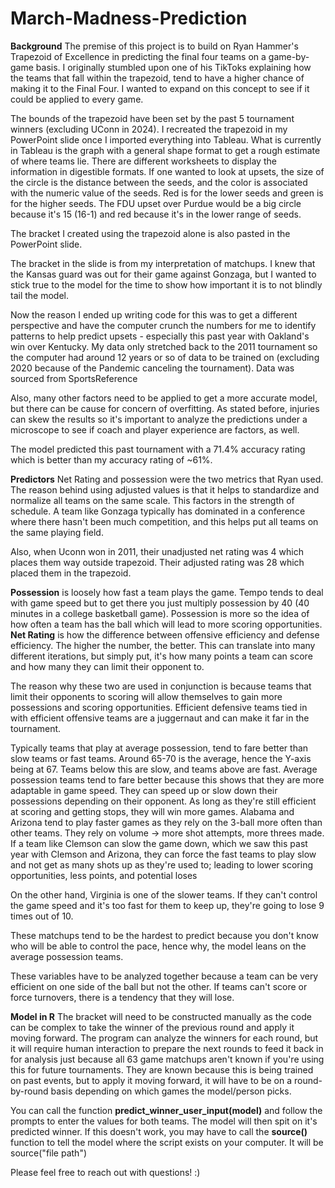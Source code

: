# March-Madness-Prediction


**Background**
The premise of this project is to build on Ryan Hammer's Trapezoid of Excellence in predicting the final four teams on a game-by-game basis. I originally stumbled upon one of his TikToks explaining how the teams that fall within the trapezoid, tend to have a higher chance of making it to the Final Four. I wanted to expand on this concept to see if it could be applied to every game.

The bounds of the trapezoid have been set by the past 5 tournament winners (excluding UConn in 2024). I recreated the trapezoid in my PowerPoint slide once I imported everything into Tableau. What is currently in Tableau is the graph with a general shape format to get a rough estimate of where teams lie. There are different worksheets to display the information in digestible formats. If one wanted to look at upsets, the size of the circle is the distance between the seeds, and the color is associated with the numeric value of the seeds. Red is for the lower seeds and green is for the higher seeds. The FDU upset over Purdue would be a big circle because it's 15 (16-1) and red because it's in the lower range of seeds.

The bracket I created using the trapezoid alone is also pasted in the PowerPoint slide. 

The bracket in the slide is from my interpretation of matchups. I knew that the Kansas guard was out for their game against Gonzaga, but I wanted to stick true to the model for the time to show how important it is to not blindly tail the model.

Now the reason I ended up writing code for this was to get a different perspective and have the computer crunch the numbers for me to identify patterns to help predict upsets - especially this past year with Oakland's win over Kentucky. My data only stretched back to the 2011 tournament so the computer had around 12 years or so of data to be trained on (excluding 2020 because of the Pandemic canceling the tournament). Data was sourced from SportsReference

Also, many other factors need to be applied to get a more accurate model, but there can be cause for concern of overfitting. As stated before, injuries can skew the results so it's important to analyze the predictions under a microscope to see if coach and player experience are factors, as well.

The model predicted this past tournament with a 71.4% accuracy rating which is better than my accuracy rating of ~61%.


**Predictors**
Net Rating and possession were the two metrics that Ryan used. The reason behind using adjusted values is that it helps to standardize and normalize all teams on the same scale. This factors in the strength of schedule. A team like Gonzaga typically has dominated in a conference where there hasn't been much competition, and this helps put all teams on the same playing field. 

Also, when Uconn won in 2011, their unadjusted net rating was 4 which places them way outside trapezoid. Their adjusted rating was 28 which placed them in the trapezoid.

**Possession** is loosely how fast a team plays the game. Tempo tends to deal with game speed but to get there you just multiply possession by 40 (40 minutes in a college basketball game). Possession is more so the idea of how often a team has the ball which will lead to more scoring opportunities. 
**Net Rating** is how the difference between offensive efficiency and defense efficiency. The higher the number, the better. This can translate into many different iterations, but simply put, it's how many points a team can score and how many they can limit their opponent to.

The reason why these two are used in conjunction is because teams that limit their opponents to scoring will allow themselves to gain more possessions and scoring opportunities. Efficient defensive teams tied in with efficient offensive teams are a juggernaut and can make it far in the tournament. 

Typically teams that play at average possession, tend to fare better than slow teams or fast teams. Around 65-70 is the average, hence the Y-axis being at 67. Teams below this are slow, and teams above are fast. Average possession teams tend to fare better because this shows that they are more adaptable in game speed. They can speed up or slow down their possessions depending on their opponent. As long as they're still efficient at scoring and getting stops, they will win more games. Alabama and Arizona tend to play faster games as they rely on the 3-ball more often than other teams. They rely on volume -> more shot attempts, more threes made. If a team like Clemson can slow the game down, which we saw this past year with Clemson and Arizona, they can force the fast teams to play slow and not get as many shots up as they're used to; leading to lower scoring opportunities, less points, and potential loses

On the other hand, Virginia is one of the slower teams. If they can't control the game speed and it's too fast for them to keep up, they're going to lose 9 times out of 10.

These matchups tend to be the hardest to predict because you don't know who will be able to control the pace, hence why, the model leans on the average possession teams. 

These variables have to be analyzed together because a team can be very efficient on one side of the ball but not the other. If teams can't score or force turnovers, there is a tendency that they will lose.



**Model in R**
The bracket will need to be constructed manually as the code can be complex to take the winner of the previous round and apply it moving forward. The program can analyze the winners for each round, but it will require human interaction to prepare the next rounds to feed it back in for analysis just because all 63 game matchups aren't known if you're using this for future tournaments. They are known because this is being trained on past events, but to apply it moving forward, it will have to be on a round-by-round basis depending on which games the model/person picks.

You can call the function **predict_winner_user_input(model)** and follow the prompts to enter the values for both teams. The model will then spit on it's predicted winner. If this doesn't work, you may have to call the **source()** function to tell the model where the script exists on your computer. It will be source("file path")




Please feel free to reach out with questions! :)
